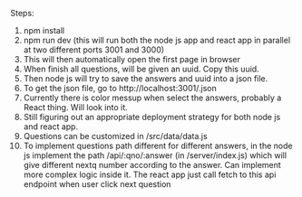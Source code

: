 Steps:
1. npm install
2. npm run dev (this will run both the node js app and react app in parallel at two different ports 3001 and 3000)
3. This will then automatically open the first page in browser
4. When finish all questions, will be given an uuid. Copy this uuid.
5. Then node js will try to save the answers and uuid into a json file.
6. To get the json file, go to http://localhost:3001/<uuid>.json
7. Currently there is color messup when select the answers, probably a React thing. Will look into it.
8. Still figuring out an appropriate deployment strategy for both node js and react app.
9. Questions can be customized in /src/data/data.js
10. To implement questions path different for different answers, in the node js implement the path /api/:qno/:answer (in /server/index.js) 
which will give different nextq number according to the answer. Can implement more complex logic inside it.
The react app just call fetch to this api endpoint when user click next question
